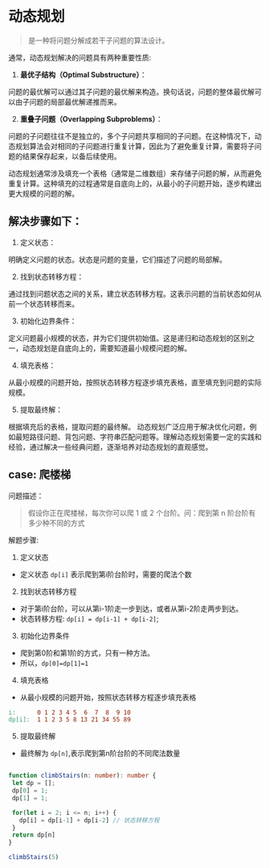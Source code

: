 # 动态规划

> 是一种将问题分解成若干子问题的算法设计。

通常，动态规划解决的问题具有两种重要性质:

1. **最优子结构（Optimal Substructure）**：

问题的最优解可以通过其子问题的最优解来构造。换句话说，问题的整体最优解可以由子问题的局部最优解递推而来。

2. **重叠子问题（Overlapping Subproblems）**：

问题的子问题往往不是独立的，多个子问题共享相同的子问题。在这种情况下，动态规划算法会对相同的子问题进行重复计算，因此为了避免重复计算，需要将子问题的结果保存起来，以备后续使用。


动态规划通常涉及填充一个表格（通常是二维数组）来存储子问题的解，从而避免重复计算。这种填充的过程通常是自底向上的，从最小的子问题开始，逐步构建出更大规模的问题的解。

## 解决步骤如下：

1. 定义状态：

明确定义问题的状态。状态是问题的变量，它们描述了问题的局部解。

2. 找到状态转移方程：

通过找到问题状态之间的关系，建立状态转移方程。这表示问题的当前状态如何从前一个状态转移而来。

3. 初始化边界条件：

定义问题最小规模的状态，并为它们提供初始值。这是递归和动态规划的区别之一，动态规划是自底向上的，需要知道最小规模问题的解。

4. 填充表格：

从最小规模的问题开始，按照状态转移方程逐步填充表格，直至填充到问题的实际规模。

5. 提取最终解：

根据填充后的表格，提取问题的最终解。
动态规划广泛应用于解决优化问题，例如最短路径问题、背包问题、字符串匹配问题等。理解动态规划需要一定的实践和经验，通过解决一些经典问题，逐渐培养对动态规划的直观感觉。


## case: 爬楼梯

问题描述：

> 假设你正在爬楼梯，每次你可以爬 1 或 2 个台阶。问：爬到第 n 阶台阶有多少种不同的方式

解题步骤:

1. 定义状态
  - 定义状态 `dp[i]` 表示爬到第i阶台阶时，需要的爬法个数

2. 找到状态转移方程
  - 对于第i阶台阶，可以从第i-1阶走一步到达，或者从第i-2阶走两步到达。
  - 状态转移方程: `dp[i] = dp[i-1] + dp[i-2]`;

3. 初始化边界条件
  - 爬到第0阶和第1阶的方式，只有一种方法。
  - 所以，`dp[0]=dp[1]=1`

4. 填充表格
  - 从最小规模的问题开始，按照状态转移方程逐步填充表格

```makefile
i:      0 1 2 3 4 5  6  7  8  9 10
dp[i]:  1 1 2 3 5 8 13 21 34 55 89
```

5. 提取最终解
 - 最终解为 `dp[n]`,表示爬到第n阶台阶的不同爬法数量


 ```typescript

function climbStairs(n: number): number {
  let dp = [];
  dp[0] = 1;
  dp[1] = 1;

  for(let i = 2; i <= n; i++) {
    dp[i] = dp[i-1] + dp[i-2] // 状态转移方程
  }
  return dp[n]
}

climbStairs(5)
 ```